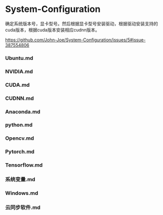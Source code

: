 # System-Configuration
确定系统版本号，显卡型号。然后根据显卡型号安装驱动，根据驱动安装支持的cuda版本，根据cuda版本安装相应cudnn版本。

https://github.com/John-Joe/System-Configuration/issues/5#issue-387554806

### Ubuntu.md
### NVIDIA.md
### CUDA.md
### CUDNN.md
### Anaconda.md
### python.md
### Opencv.md
### Pytorch.md
### Tensorflow.md
### 系统变量.md
### Windows.md
### 云同步软件.md
